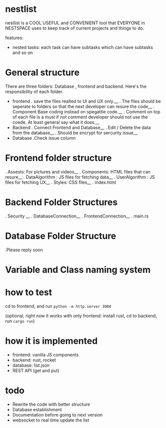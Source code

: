 # nestlist

nestlist is a COOL USEFUL and CONVENIENT tool that EVERYONE in NESTSPACE uses to keep track of current projects and things to do.

features:
- nested tasks: each task can have subtasks which can have subtasks and so on

# General structure
There are three folders: Database , frontend and backend. Here's the responsibility of each folder. 

- frontend
  . save the files realted to UI and UX only.__
  . The files should be seperate to folders so that the next developer can resure the code__
  . Component Base coding instead on spegattie code.__
  . Comment on top of each file is a must if not comment developer should not use the coede. At least general say what it does.__
- Backend
  . Connect Frontend and Database__
  . Edit / Delete the data from the database__
  . Should be encrypt for sercurity issue__
- Database
  .Check issue column

# Frontend folder structure
  . Assests: For pictures and videos__
  . Components: HTML files that can resure__
  . DataAlgorithm : JS files for fetching data__
  . UserAlgorithm : JS files for fetching UX__
  . Styles: CSS files__
  . index.html 

# Backend Folder Structures
  . Security __
  . DatabaseConnection__
  . FrontendConnection__
  . main.rs 

# Database Folder Structure
  .Please reply soon
  
# Variable and Class naming system
  


# how to test

cd to frontend, and run `python -m http.server 3000`

(optional, right now it works with only frontend: install rust, cd to backend, run `cargo run`)

# how it is implemented

- frontend: vanilla JS components
- backend: rust, rocket
- database: list.json
- REST API (get and put)

# todo
- Rewrite the code with better structure
- Database establishment
- Documentation before going to next version
- websocket to real time update the list
